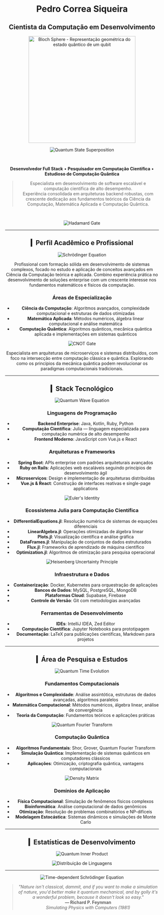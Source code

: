 <div align="center">

# Pedro Correa Siqueira  
## Cientista da Computação em Desenvolvimento  

<p align="center">
  <img src="https://upload.wikimedia.org/wikipedia/commons/thumb/6/6b/Bloch_sphere.svg/400px-Bloch_sphere.svg.png" alt="Bloch Sphere - Representação geométrica do estado quântico de um qubit" width="350px"/>
</p>

<p align="center">
  <img src="https://latex.codecogs.com/svg.latex?\Large&space;|\psi\rangle=\alpha|0\rangle+\beta|1\rangle" alt="Quantum State Superposition"/>
</p>

<br>

**Desenvolvedor Full Stack** • **Pesquisador em Computação Científica** • **Estudioso de Computação Quântica**

> Especialista em desenvolvimento de software escalável e computação científica de alto desempenho.  
> Experiência consolidada em arquiteturas backend robustas, com crescente dedicação aos fundamentos teóricos da Ciência da Computação, Matemática Aplicada e Computação Quântica.

<br>

<p align="center">
  <img src="https://latex.codecogs.com/svg.latex?\Large&space;H=\frac{1}{\sqrt{2}}\begin{pmatrix}1&1\\1&-1\end{pmatrix}" alt="Hadamard Gate"/>
</p>

---

## ▎Perfil Acadêmico e Profissional

<p align="center">
  <img src="https://latex.codecogs.com/svg.latex?\Large&space;\hat{H}\psi=E\psi" alt="Schrödinger Equation"/>
</p>

Profissional com formação sólida em desenvolvimento de sistemas complexos, focado no estudo e aplicação de conceitos avançados em Ciência da Computação teórica e aplicada. Combino experiência prática no desenvolvimento de soluções enterprise com um crescente interesse nos fundamentos matemáticos e físicos da computação.

### **Áreas de Especialização**

- **Ciência da Computação**: Algoritmos avançados, complexidade computacional e estruturas de dados otimizadas  
- **Matemática Aplicada**: Métodos numéricos, álgebra linear computacional e análise matemática  
- **Computação Quântica**: Algoritmos quânticos, mecânica quântica aplicada e implementações em sistemas quânticos  

<p align="center">
  <img src="https://latex.codecogs.com/svg.latex?\Large&space;CNOT=\begin{pmatrix}1&0&0&0\\0&1&0&0\\0&0&0&1\\0&0&1&0\end{pmatrix}" alt="CNOT Gate"/>
</p>

Especialista em arquiteturas de microserviços e sistemas distribuídos, com foco na intersecção entre computação clássica e quântica. Explorando como os princípios da mecânica quântica podem revolucionar os paradigmas computacionais tradicionais.

---

## ▎Stack Tecnológico

<p align="center">
  <img src="https://latex.codecogs.com/svg.latex?\Large&space;\nabla^2\psi+\frac{2m}{\hbar^2}(E-V)\psi=0" alt="Quantum Wave Equation"/>
</p>

### **Linguagens de Programação**
- **Backend Enterprise**: Java, Kotlin, Ruby, Python  
- **Computação Científica**: Julia — linguagem especializada para computação numérica de alto desempenho  
- **Frontend Moderno**: JavaScript com Vue.js e React  

### **Arquiteturas e Frameworks**
- **Spring Boot**: APIs enterprise com padrões arquiteturais avançados  
- **Ruby on Rails**: Aplicações web escaláveis seguindo princípios de desenvolvimento ágil  
- **Microserviços**: Design e implementação de arquiteturas distribuídas  
- **Vue.js & React**: Construção de interfaces reativas e single-page applications  

<p align="center">
  <img src="https://latex.codecogs.com/svg.latex?\Large&space;e^{i\pi}+1=0" alt="Euler's Identity"/>
</p>

### **Ecossistema Julia para Computação Científica**
- **DifferentialEquations.jl**: Resolução numérica de sistemas de equações diferenciais  
- **LinearAlgebra.jl**: Operações otimizadas de álgebra linear  
- **Plots.jl**: Visualização científica e análise gráfica  
- **DataFrames.jl**: Manipulação de conjuntos de dados estruturados  
- **Flux.jl**: Frameworks de aprendizado de máquina científico  
- **Optimization.jl**: Algoritmos de otimização para pesquisa operacional  

<p align="center">
  <img src="https://math.vercel.app/?from=\Large%20\Delta%20x\Delta%20p\geq\frac{\hbar}{2}" alt="Heisenberg Uncertainty Principle"/>
</p>

### **Infraestrutura e Dados**
- **Containerização**: Docker, Kubernetes para orquestração de aplicações  
- **Bancos de Dados**: MySQL, PostgreSQL, MongoDB  
- **Plataformas Cloud**: Supabase, Firebase  
- **Controle de Versão**: Git com metodologias avançadas  

### **Ferramentas de Desenvolvimento**
- **IDEs**: IntelliJ IDEA, Zed Editor  
- **Computação Científica**: Jupyter Notebooks para prototipagem  
- **Documentação**: LaTeX para publicações científicas, Markdown para projetos  

---

## ▎Área de Pesquisa e Estudos

<p align="center">
  <img src="https://latex.codecogs.com/svg.latex?\Large&space;U=e^{-i\frac{H}{\hbar}t}" alt="Quantum Time Evolution"/>
</p>

### **Fundamentos Computacionais**
- **Algoritmos e Complexidade**: Análise assintótica, estruturas de dados avançadas, algoritmos paralelos  
- **Matemática Computacional**: Métodos numéricos, álgebra linear, análise de convergência  
- **Teoria da Computação**: Fundamentos teóricos e aplicações práticas  

<p align="center">
  <img src="https://math.vercel.app/?from=\Large%20QFT|x\rangle=\frac{1}{\sqrt{N}}\sum_{y=0}^{N-1}e^{2\pi%20ixy/N}|y\rangle" alt="Quantum Fourier Transform"/>
</p>

### **Computação Quântica**
- **Algoritmos Fundamentais**: Shor, Grover, Quantum Fourier Transform  
- **Simulação Quântica**: Implementação de sistemas quânticos em computadores clássicos  
- **Aplicações**: Otimização, criptografia quântica, vantagens computacionais  

<p align="center">
  <img src="https://math.vercel.app/?from=\Large%20\rho=\sum_i%20p_i|\psi_i\rangle\langle\psi_i|" alt="Density Matrix"/>
</p>

### **Domínios de Aplicação**
- **Física Computacional**: Simulação de fenômenos físicos complexos  
- **Bioinformática**: Análise computacional de dados genômicos  
- **Otimização**: Resolução de problemas combinatórios e NP-difíceis  
- **Modelagem Estocástica**: Sistemas dinâmicos e simulações de Monte Carlo  

---

## ▎Estatísticas de Desenvolvimento

<p align="center">
  <img src="https://latex.codecogs.com/svg.latex?\Large&space;\langle\phi|\psi\rangle=\int\phi^*\psi\,dx" alt="Quantum Inner Product"/>
</p>

<p align="center">
  <img src="https://github-readme-stats.vercel.app/api/top-langs/?username=baku01&layout=compact&theme=default" alt="Distribuição de Linguagens"/>
</p>

---

<p align="center">
  <img src="https://math.vercel.app/?from=\Large%20\frac{\partial\psi}{\partial%20t}=-\frac{i}{\hbar}H\psi" alt="Time-dependent Schrödinger Equation"/>
</p>

> *"Nature isn't classical, dammit, and if you want to make a simulation of nature, you'd better make it quantum mechanical, and by golly it's a wonderful problem, because it doesn't look so easy."*  
> **— Richard P. Feynman**  
> *Simulating Physics with Computers (1981)*

</div>
